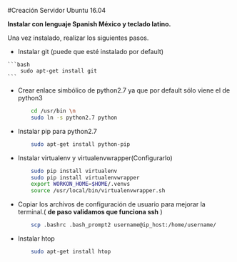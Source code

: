 #Creación Servidor Ubuntu 16.04

**Instalar con lenguaje Spanish México y teclado latino.**

Una vez instalado, realizar los siguientes pasos.

*	 Instalar git (puede que esté instalado por default)

	```bash
	 	sudo apt-get install git
	```
    
*	Crear enlace simbólico de python2.7 ya que por default sólo viene el de python3

	```bash
		cd /usr/bin \n
        sudo ln -s python2.7 python
	```

*	Instalar pip para python2.7

	```bash
		sudo apt-get install python-pip
	```
	
*	Instalar virtualenv y virtualenvwrapper(Configurarlo)

	```bash
        sudo pip install virtualenv
        sudo pip install virtualenvwrapper
        export WORKON_HOME=$HOME/.venvs 
        source /usr/local/bin/virtualenvwrapper.sh
	```

*	Copiar los archivos de configuración de usuario para mejorar la terminal.( **de paso validamos que funciona ssh** )

	```bash
		scp .bashrc .bash_prompt2 username@ip_host:/home/username/
	```

*	Instalar htop

	```bash
		sudo apt-get install htop
	```


